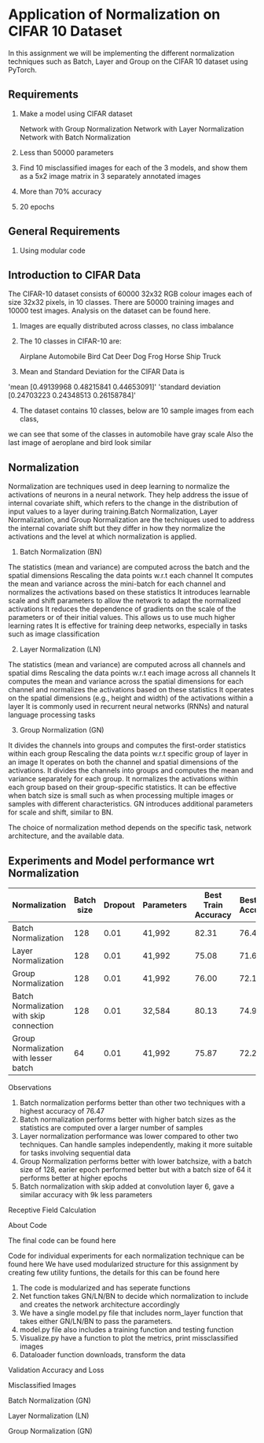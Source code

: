 # Application of Normalization on CIFAR 10 Dataset 

In this assignment we will be implementing the different normalization techniques such as Batch, Layer and Group on the CIFAR 10 dataset using PyTorch.

## Requirements

1. Make a model using CIFAR dataset

	Network with Group Normalization
	Network with Layer Normalization
	Network with Batch Normalization
	
2. Less than 50000 parameters
3. Find 10 misclassified images for each of the 3 models, and show them as a 5x2 image matrix in 3 separately annotated images
4. More than 70% accuracy
5. 20 epochs

## General Requirements

1. Using modular code

## Introduction to CIFAR Data

The CIFAR-10 dataset consists of 60000 32x32 RGB colour images  each of size 32x32 pixels, in 10 classes. There are 50000 training images and 10000 test images. Analysis on the dataset can be found here. 

1. Images are equally distributed across classes, no class imbalance
2. The 10 classes in CIFAR-10 are:

	Airplane
	Automobile
	Bird
	Cat
	Deer
	Dog
	Frog
	Horse
	Ship
	Truck	

3. Mean and Standard Deviation for the CIFAR Data is 

'mean [0.49139968 0.48215841 0.44653091]'
'standard deviation [0.24703223 0.24348513 0.26158784]'

4. The dataset contains 10 classes, below are 10 sample images from each class, 

we can see that some of the classes in automobile have gray scale
Also the last image of aeroplane and bird look similar


## Normalization
Normalization are techniques used in deep learning to normalize the activations of neurons in a neural network. They help address the issue of internal covariate shift, which refers to the change in the distribution of input values to a layer during training.Batch Normalization, Layer Normalization, and Group Normalization are the techniques used to address the internal covariate shift but they differ in how they normalize the activations and the level at which normalization is applied.

1. Batch Normalization (BN)

The statistics (mean and variance) are computed across the batch and the spatial dimensions
Rescaling the data points w.r.t each channel
It computes the mean and variance across the mini-batch for each channel and normalizes the activations based on these statistics
It introduces learnable scale and shift parameters to allow the network to adapt the normalized activations
It reduces the dependence of gradients on the scale of the parameters or of their initial values. This allows us to use much higher learning rates
It is effective for training deep networks, especially in tasks such as image classification


2. Layer Normalization (LN)

The statistics (mean and variance) are computed across all channels and spatial dims
Rescaling the data points w.r.t each image across all channels
It computes the mean and variance across the spatial dimensions for each channel and normalizes the activations based on these statistics
It operates on the spatial dimensions (e.g., height and width) of the activations within a layer
It is commonly used in recurrent neural networks (RNNs) and natural language processing tasks

3. Group Normalization (GN)

It divides the channels into groups and computes the first-order statistics within each group
Rescaling the data points w.r.t specific group of layer in an image
It operates on both the channel and spatial dimensions of the activations. 
It divides the channels into groups and computes the mean and variance separately for each group.
It normalizes the activations within each group based on their group-specific statistics.
It can be effective when batch size is small such as when processing multiple images or samples with different characteristics. 
GN introduces additional parameters for scale and shift, similar to BN.

The choice of normalization method depends on the specific task, network architecture, and the available data.

## Experiments and Model performance wrt Normalization

|Normalization |Batch size |Dropout |Parameters |Best Train Accuracy |Best Test Accuracy | Link |
|-----------------|-----------------|-----------------|-----------------|-----------------|-----------------|-----------------|
| Batch Normalization | 128 | 0.01 | 41,992 | 82.31 | 76.47 | |
| Layer Normalization | 128 | 0.01 | 41,992 | 75.08 | 71.67 | |
| Group Normalization | 128 | 0.01 | 41,992 | 76.00 | 72.14 | |
| Batch Normalization with skip connection | 128 | 0.01 | 32,584 | 80.13 | 74.97 | |
| Group Normalization with lesser batch | 64 | 0.01 | 41,992 | 75.87 | 72.25 | |


Observations

1. Batch normalization performs better than other two techniques with a highest accuracy of 76.47
2. Batch normalization performs better with higher batch sizes as the statistics are computed over a larger number of samples
3. Layer normalization performance was lower compared to other two techniques. Can handle samples independently, making it more suitable for tasks involving sequential data
4. Group Normalization performs better with lower batchsize, with a batch size of 128, earier epoch performed better but with a batch size of 64 it performs better at higher epochs
5. Batch normalization with skip added at convolution layer 6, gave a similar accuracy with 9k less parameters


Receptive Field Calculation


About Code

The final code can be found here 

Code for individual experiments for each normalization technique can be found here
We have used modularized structure for this assignment by creating few utility funtions, the details for this can be found here

1. The code is modularized and has seperate functions
2. Net function takes GN/LN/BN to decide which normalization to include and creates the network architecture accordingly
3. We have a single model.py file that includes norm_layer function that takes either GN/LN/BN to pass the parameters. 
4. model.py file also includes a training function and testing function
5. Visualize.py have a function to plot the metrics, print missclassified images
6. Dataloader function downloads, transform the data

Validation Accuracy and Loss




Misclassified Images

Batch Normalization (GN)



Layer Normalization (LN)



Group Normalization (GN)
